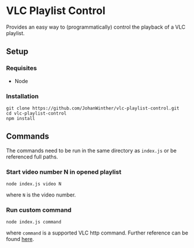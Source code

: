 # VLC Playlist Control
Provides an easy way to (programmatically) control the playback of a VLC playlist.

## Setup
### Requisites
* Node
### Installation
```batch
git clone https://github.com/JohanWinther/vlc-playlist-control.git
cd vlc-playlist-control
npm install
```

## Commands
The commands need to be run in the same directory as `index.js` or be referenced full paths.
### Start video number N in opened playlist
```batch
node index.js video N
```
where `N` is the video number.
### Run custom command
```batch
node index.js command
```
where `command` is a supported VLC http command. Further reference can be found [here](https://wiki.videolan.org/VLC_HTTP_requests/).
